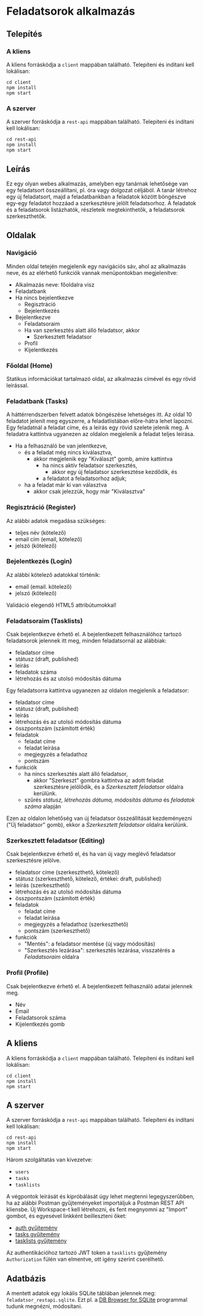 # Feladatsorok alkalmazás

## Telepítés

### A kliens

A kliens forráskódja a `client` mappában található. Telepíteni és indítani kell lokálisan:

```
cd client
npm install
npm start
```

### A szerver

A szerver forráskódja a `rest-api` mappában található. Telepíteni és indítani kell lokálisan:

```
cd rest-api
npm install
npm start
```

## Leírás

Ez egy olyan webes alkalmazás, amelyben egy tanárnak lehetősége van egy feladatsort összeállítani, pl. óra vagy dolgozat céljából. A tanár létrehoz egy új feladatsort, majd a feladatbankban a feladatok között böngészve egy-egy feladatot hozzáad a szerkesztésre jelölt feladatsorhoz. A feladatok és a feladatsorok listázhatók, részleteik megtekinthetők, a feladatsorok szerkeszthetők.

## Oldalak

### Navigáció

Minden oldal tetején megjelenik egy navigációs sáv, ahol az alkalmazás neve, és az elérhető funkciók vannak menüpontokban megjelenítve:

- Alkalmazás neve: főoldalra visz
- Feladatbank
- Ha nincs bejelentkezve
  - Regisztráció
  - Bejelentkezés
- Bejelentkezve
  - Feladatsoraim
  - Ha van szerkesztés alatt álló feladatsor, akkor
    - Szerkesztett feladatsor
  - Profil
  - Kijelentkezés

### Főoldal (Home)

Statikus információkat tartalmazó oldal, az alkalmazás címével és egy rövid leírással.

### Feladatbank (Tasks)

A háttérrendszerben felvett adatok böngészése lehetséges itt. Az oldal 10 feladatot jelenít meg egyszerre, a feladatlistában előre-hátra lehet lapozni. Egy feladatnál a feladat címe, és a leírás egy rövid szelete jelenik meg. A feladatra kattintva ugyanezen az oldalon megjelenik a feladat teljes leírása.

- Ha a felhasználó be van jelentkezve,
  - és a feladat még nincs kiválasztva,
    - akkor megjelenik egy "Kiválaszt" gomb, amire kattintva
      - ha nincs aktív feladatsor szerkesztés,
        - akkor egy új feladatsor szerkesztése kezdődik, és
      - a feladatot a feladatsorhoz adjuk;
  - ha a feladat már ki van választva
    - akkor csak jelezzük, hogy már "Kiválasztva"

### Regisztráció (Register)

Az alábbi adatok megadása szükséges:

- teljes név (kötelező)
- email cím (email, kötelező)
- jelszó (kötelező)

### Bejelentkezés (Login)

Az alábbi kötelező adatokkal történik:

- email (email. kötelező)
- jelszó (kötelező)

Validáció elegendő HTML5 attribútumokkal!

### Feladatsoraim (Tasklists)

Csak bejelentkezve érhető el.
A bejelentkezett felhasználóhoz tartozó feladatsorok jelennek itt meg, minden feladatsornál az alábbiak:

- feladatsor címe
- státusz (draft, published)
- leírás
- feladatok száma
- létrehozás és az utolsó módosítás dátuma

Egy feladatsorra kattintva ugyanezen az oldalon megjelenik a feladatsor:

- feladatsor címe
- státusz (draft, published)
- leírás
- létrehozás és az utolsó módosítás dátuma
- összpontszám (számított érték)
- feladatok
  - feladat címe
  - feladat leírása
  - megjegyzés a feladathoz
  - pontszám
- funkciók
  - ha nincs szerkesztés alatt álló feladatsor,
    - akkor "Szerkeszt" gombra kattintva az adott feladat szerkesztésre jelölődik, és a _Szerkesztett feladatsor_ oldalra kerülünk.
  - szűrés _státusz, létrehozás dátuma, módosítás dátuma_ és _feladatok száma_ alapján

Ezen az oldalon lehetőség van új feladatsor összeállítását kezdeményezni ("Új feladatsor" gomb), ekkor a _Szerkesztett feladatsor_ oldalra kerülünk.

### Szerkesztett feladatsor (Editing)

Csak bejelentkezve érhető el, és ha van új vagy meglévő feladatsor szerkesztésre jelölve.

- feladatsor címe (szerkeszthető, kötelező)
- státusz (szerkeszthető, kötelező, értékei: draft, published)
- leírás (szerkeszthető)
- létrehozás és az utolsó módosítás dátuma
- összpontszám (számított érték)
- feladatok
  - feladat címe
  - feladat leírása
  - megjegyzés a feladathoz (szerkeszthető)
  - pontszám (szerkeszthető)
- funkciók
  - "Mentés": a feladatsor mentése (új vagy módosítás)
  - "Szerkesztés lezárása": szerkesztés lezárása, visszatérés a _Feladatsoraim_ oldalra

### Profil (Profile)

Csak bejelentkezve érhető el.
A bejelentkezett felhasználó adatai jelennek meg.

- Név
- Email
- Feladatsorok száma
- Kijelentkezés gomb

## A kliens

A kliens forráskódja a `client` mappában található. Telepíteni és indítani kell lokálisan:

```
cd client
npm install
npm start
```

## A szerver

A szerver forráskódja a `rest-api` mappában található. Telepíteni és indítani kell lokálisan:

```
cd rest-api
npm install
npm start
```

Három szolgáltatás van kivezetve:

- `users`
- `tasks`
- `tasklists`

A végpontok leírását és kipróbálását úgy lehet megtenni legegyszerűbben, ha az alábbi Postman gyűjteményeket importáljuk a Postman REST API kliensbe. Új Workspace-t kell létrehozni, és fent megnyomni az "Import" gombot, és egyesével linkként beilleszteni őket:

- [auth gyűjtemény](https://www.postman.com/collections/71406ec35bdc64e61081)
- [tasks gyűjtemény](https://www.postman.com/collections/f494799129c38052c21e)
- [tasklists gyűjtemény](https://www.postman.com/collections/c2b1e7c90aaf8c36f415)

Az authentikációhoz tartozó JWT token a `tasklists` gyűjtemény `Authorization` fülén van elmentve, ott igény szerint cserélhető.

## Adatbázis

A mentett adatok egy lokális SQLite táblában jelennek meg: `feladatsor_restapi.sqlite`. Ezt pl. a [DB Browser for SQLite](https://sqlitebrowser.org/) programmal tudunk megnézni, módosítani.

